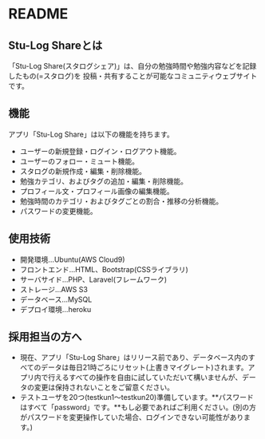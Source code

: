 # README

## Stu-Log Shareとは
「Stu-Log Share(スタログシェア)」は、自分の勉強時間や勉強内容などを記録したもの(=スタログ)を 投稿・共有することが可能なコミュニティウェブサイトです。

## 機能
アプリ「Stu-Log Share」は以下の機能を持ちます。
- ユーザーの新規登録・ログイン・ログアウト機能。
- ユーザーのフォロー・ミュート機能。
- スタログの新規作成・編集・削除機能。
- 勉強カテゴリ、およびタグの追加・編集・削除機能。
- プロフィール文・プロフィール画像の編集機能。
- 勉強時間のカテゴリ・およびタグごとの割合・推移の分析機能。
- パスワードの変更機能。

## 使用技術
- 開発環境…Ubuntu(AWS Cloud9)
- フロントエンド…HTML、Bootstrap(CSSライブラリ)
- サーバサイド…PHP、Laravel(フレームワーク)
- ストレージ…AWS S3
- データベース…MySQL
- デプロイ環境…heroku

## 採用担当の方へ
- 現在、アプリ「Stu-Log Share」はリリース前であり、データベース内のすべてのデータは毎日21時ごろにリセット(上書きマイグレート)されます。アプリ内で行えるすべての操作を自由に試していただいて構いませんが、データの変更は保持されないことをご留意ください。
- テストユーザを20つ(testkun1～testkun20)準備しています。**パスワードはすべて「password」です。**もし必要であればご利用ください。(別の方がパスワードを変更操作していた場合、ログインできない可能性があります。)
